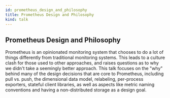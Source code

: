 ```yaml
---
id: prometheus_design_and_philosophy
title: Prometheus Design and Philosophy
kind: talk
---
```


## Prometheus Design and Philosophy

Prometheus is an opinionated monitoring system that chooses to do a lot of
things differently from traditional monitoring systems. This leads to a
culture clash for those used to other approaches, and raises questions as to
why we didn't take a seemingly better approach. This talk focuses on the "why"
behind many of the design decisions that are core to Prometheus, including
pull vs. push, the dimensional data model, relabeling, per-process exporters,
stateful client libraries, as well as aspects like metric naming conventions
and having a non-distributed storage as a design goal.
